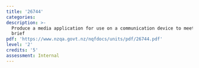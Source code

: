 ```yaml
---
title: '26744'
categories:
description: >-
  Produce a media application for use on a communication device to meet a set
  brief
pdf: 'https://www.nzqa.govt.nz/nqfdocs/units/pdf/26744.pdf'
level: '2'
credits: '5'
assessment: Internal
---
```


